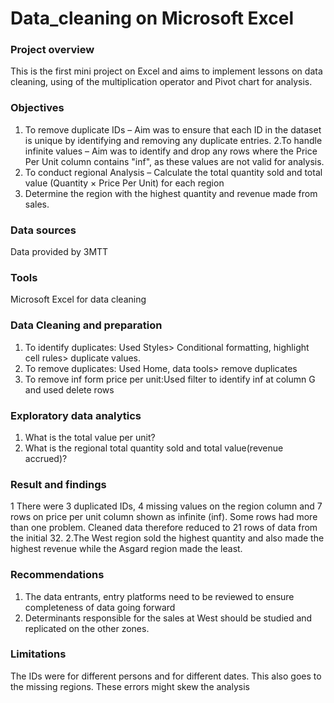 # Data_cleaning on Microsoft Excel

### Project overview
This is the first mini project on Excel and aims to implement lessons on data cleaning, using of the multiplication operator and Pivot chart for analysis.

### Objectives
1. To remove duplicate IDs – Aim was to ensure that each ID in the dataset is unique by identifying and removing any duplicate entries.
2.To handle infinite values – Aim was to identify and drop any rows where the Price Per Unit column contains "inf", as these values are not valid for analysis.
3. To conduct regional Analysis – Calculate the total quantity sold and total value (Quantity × Price Per Unit) for each region
4. Determine the region with the highest quantity and revenue made from sales.

### Data sources
Data provided by 3MTT 
### Tools
Microsoft Excel for data cleaning

### Data Cleaning and preparation
1. To identify duplicates: Used Styles> Conditional formatting, highlight cell rules> duplicate values.
2. To remove duplicates: Used Home, data tools> remove duplicates 
3. To remove inf form price per unit:Used filter to identify inf at column G and used delete rows

### Exploratory data analytics
1. What is the total value per unit?
2. What is the regional total quantity sold and total value(revenue accrued)?

### Result and findings
1 There were 3 duplicated IDs, 4 missing values on the region column and 7 rows on price per unit column shown as infinite (inf). Some rows had more than one problem. Cleaned data therefore reduced to 21 rows of data from the initial 32.
2.The West region sold the highest quantity and also made the highest revenue while the Asgard region made the least.

### Recommendations
1. The data entrants, entry platforms need to be reviewed to ensure completeness of data going forward
2. Determinants responsible for the sales at West should be studied and replicated on the other zones.

### Limitations
The IDs were for different persons and for different dates. This also goes to the missing regions. These errors might skew the analysis 
